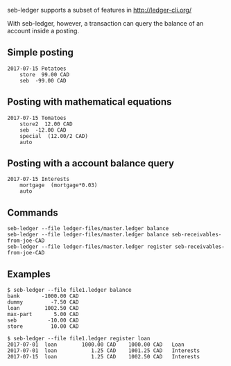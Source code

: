 
seb-ledger supports a subset of features in http://ledger-cli.org/

With seb-ledger, however, a transaction can query the balance of an account inside a posting.


Simple posting
--------------

```
2017-07-15 Potatoes
    store  99.00 CAD
    seb  -99.00 CAD
```

    
Posting with mathematical equations
-----------------------------------

```
2017-07-15 Tomatoes
    store2  12.00 CAD
    seb  -12.00 CAD
    special  (12.00/2 CAD)
    auto
```

Posting with a account balance query
------------------------------------

```
2017-07-15 Interests
    mortgage  (mortgage*0.03)
    auto
```


Commands
--------

```
seb-ledger --file ledger-files/master.ledger balance
seb-ledger --file ledger-files/master.ledger balance seb-receivables-from-joe-CAD
seb-ledger --file ledger-files/master.ledger register seb-receivables-from-joe-CAD
```

Examples
--------

```
$ seb-ledger --file file1.ledger balance
bank       -1000.00 CAD
dummy         -7.50 CAD
loan        1002.50 CAD
max-part       5.00 CAD
seb          -10.00 CAD
store         10.00 CAD
```

```
$ seb-ledger --file file1.ledger register loan
2017-07-01  loan        1000.00 CAD    1000.00 CAD   Loan
2017-07-01  loan           1.25 CAD    1001.25 CAD   Interests
2017-07-15  loan           1.25 CAD    1002.50 CAD   Interests
```
